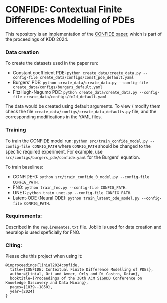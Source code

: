 # CONFIDE: Contextual Finite Differences Modelling of PDEs

This repository is an implementation of the [CONFIDE paper](https://arxiv.org/abs/2303.15827), which is part of the proceedings of KDD 2024.

### Data creation
To create the datasets used in the paper run:
* Constant coefficient PDE:  `python create_data/create_data.py --config-file create_data/configs/const_pde_default.yaml`
* Burgers' PDE: `python create_data/create_data.py --config-file create_data/configs/burgers_default.yaml`
* FitzHugh-Nagumo PDE:  `python create_data/create_data.py --config-file create_data/configs/fn2d_default.yaml`

The data would be created using default arguments. To view / modify them check the file `create_data/configs/create_data_defaults.py` file, and the corresponding modifications in the YAML files.

### Training
To train the CONFIDE model run: `python src/train_confide_model.py --config-file CONFIG_PATH`
where `CONFIG_PATH` should be changed to the specific required experiment. For example, use `src/configs/burgers_pde/confide.yaml` for the Burgers' equation.

To train baselines:

* CONFIDE-0: `python src/train_confide_0_model.py --config-file CONFIG_PATH`.
* FNO: `python train_fno.py --config-file CONFIG_PATH`.
* UNET: `python train_unet.py --config-file CONFIG_PATH`.
* Latent-ODE (Neural ODE): `python train_latent_ode_model.py --config-file CONFIG_PATH`.
  
### Requirements:
Described in the `requirementes.txt` file. Joblib is used for data creation and neuralop is used speficially for FNO.

### Citing:
Please cite this project when using it:
```
@inproceedings{linial2024confide,
  title={CONFIDE: Contextual Finite Difference Modelling of PDEs},
  author={Linial, Ori and Avner, Orly and Di Castro, Dotan},
  booktitle={Proceedings of the 30th ACM SIGKDD Conference on Knowledge Discovery and Data Mining},
  pages={1839--1850},
  year={2024}
}
```
